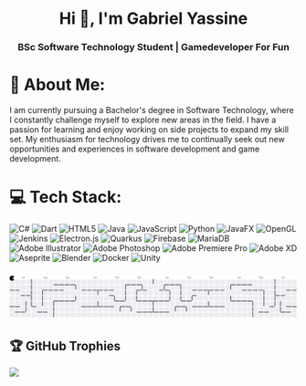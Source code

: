 <h1 align="center">Hi 👋, I'm Gabriel Yassine</h1>
<h3 align="center">BSc Software Technology Student | Gamedeveloper For Fun </h3>

# 💫 About Me:
I am currently pursuing a Bachelor's degree in Software Technology, where I constantly challenge myself to explore new areas in the field. I have a passion for learning and enjoy working on side projects to expand my skill set. My enthusiasm for technology drives me to continually seek out new opportunities and experiences in software development and game development.


# 💻 Tech Stack:
![C#](https://img.shields.io/badge/c%23-%23239120.svg?style=for-the-badge&logo=csharp&logoColor=white) ![Dart](https://img.shields.io/badge/dart-%230175C2.svg?style=for-the-badge&logo=dart&logoColor=white) ![HTML5](https://img.shields.io/badge/html5-%23E34F26.svg?style=for-the-badge&logo=html5&logoColor=white) ![Java](https://img.shields.io/badge/java-%23ED8B00.svg?style=for-the-badge&logo=openjdk&logoColor=white) ![JavaScript](https://img.shields.io/badge/javascript-%23323330.svg?style=for-the-badge&logo=javascript&logoColor=%23F7DF1E) ![Python](https://img.shields.io/badge/python-3670A0?style=for-the-badge&logo=python&logoColor=ffdd54) ![JavaFX](https://img.shields.io/badge/javafx-%23FF0000.svg?style=for-the-badge&logo=javafx&logoColor=white) ![OpenGL](https://img.shields.io/badge/OpenGL-%23FFFFFF.svg?style=for-the-badge&logo=opengl) ![Jenkins](https://img.shields.io/badge/jenkins-%232C5263.svg?style=for-the-badge&logo=jenkins&logoColor=white) ![Electron.js](https://img.shields.io/badge/Electron-191970?style=for-the-badge&logo=Electron&logoColor=white) ![Quarkus](https://img.shields.io/badge/quarkus-%234794EB.svg?style=for-the-badge&logo=quarkus&logoColor=white) ![Firebase](https://img.shields.io/badge/firebase-a08021?style=for-the-badge&logo=firebase&logoColor=ffcd34) ![MariaDB](https://img.shields.io/badge/MariaDB-003545?style=for-the-badge&logo=mariadb&logoColor=white) ![Adobe Illustrator](https://img.shields.io/badge/adobe%20illustrator-%23FF9A00.svg?style=for-the-badge&logo=adobe%20illustrator&logoColor=white) ![Adobe Photoshop](https://img.shields.io/badge/adobe%20photoshop-%2331A8FF.svg?style=for-the-badge&logo=adobe%20photoshop&logoColor=white) ![Adobe Premiere Pro](https://img.shields.io/badge/Adobe%20Premiere%20Pro-9999FF.svg?style=for-the-badge&logo=Adobe%20Premiere%20Pro&logoColor=white) ![Adobe XD](https://img.shields.io/badge/Adobe%20XD-470137?style=for-the-badge&logo=Adobe%20XD&logoColor=#FF61F6) ![Aseprite](https://img.shields.io/badge/Aseprite-FFFFFF?style=for-the-badge&logo=Aseprite&logoColor=#7D929E) ![Blender](https://img.shields.io/badge/blender-%23F5792A.svg?style=for-the-badge&logo=blender&logoColor=white) ![Docker](https://img.shields.io/badge/docker-%230db7ed.svg?style=for-the-badge&logo=docker&logoColor=white) ![Unity](https://img.shields.io/badge/unity-%23000000.svg?style=for-the-badge&logo=unity&logoColor=white)

###

<picture>
  <source media="(prefers-color-scheme: dark)" srcset="https://raw.githubusercontent.com/GabrielYassine/GabrielYassine/output/pacman-contribution-graph-dark.svg">
  <source media="(prefers-color-scheme: light)" srcset="https://raw.githubusercontent.com/GabrielYassine/GabrielYassine/output/pacman-contribution-graph.svg">
  <img alt="pacman contribution graph" src="https://raw.githubusercontent.com/GabrielYassine/GabrielYassine/output/pacman-contribution-graph.svg">
</picture>


###

## 🏆 GitHub Trophies
![](https://github-profile-trophy.vercel.app/?username=GabrielYassine&theme=gruvbox&no-frame=false&no-bg=true&margin-w=4)
